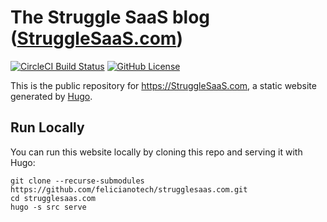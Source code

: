 # The Struggle SaaS blog ([StruggleSaaS.com](https://StruggleSaaS.com))
[![CircleCI Build Status](https://dl.circleci.com/status-badge/img/gh/FelicianoTech/strugglesaas.com/tree/trunk.svg?style=shield)](https://dl.circleci.com/status-badge/redirect/gh/FelicianoTech/strugglesaas.com/tree/trunk)
[![GitHub License](https://img.shields.io/badge/license-MIT-blue.svg)](https://raw.githubusercontent.com/felicianotech/strugglesaas.com/trunk/LICENSE)

This is the public repository for <https://StruggleSaaS.com>, a static website generated by [Hugo](https://GoHugo.io).


## Run Locally

You can run this website locally by cloning this repo and serving it with Hugo:

```
git clone --recurse-submodules https://github.com/felicianotech/strugglesaas.com.git
cd strugglesaas.com
hugo -s src serve
```
